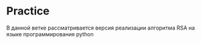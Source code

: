 # Practice
В данной ветке рассматривается версия реализации алгоритма RSA на языке программирования python

